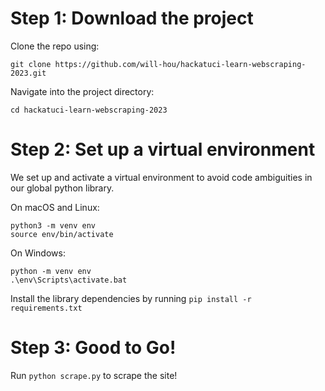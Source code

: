 # Step 1: Download the project

Clone the repo using:

`git clone https://github.com/will-hou/hackatuci-learn-webscraping-2023.git`

Navigate into the project directory:

`cd hackatuci-learn-webscraping-2023`

# Step 2: Set up a virtual environment

We set up and activate a virtual environment to avoid code ambiguities in our global python library.

On macOS and Linux:
```
python3 -m venv env
source env/bin/activate
```

On Windows:
```
python -m venv env
.\env\Scripts\activate.bat
```

Install the library dependencies by running `pip install -r requirements.txt`

# Step 3: Good to Go!

Run `python scrape.py` to scrape the site!
